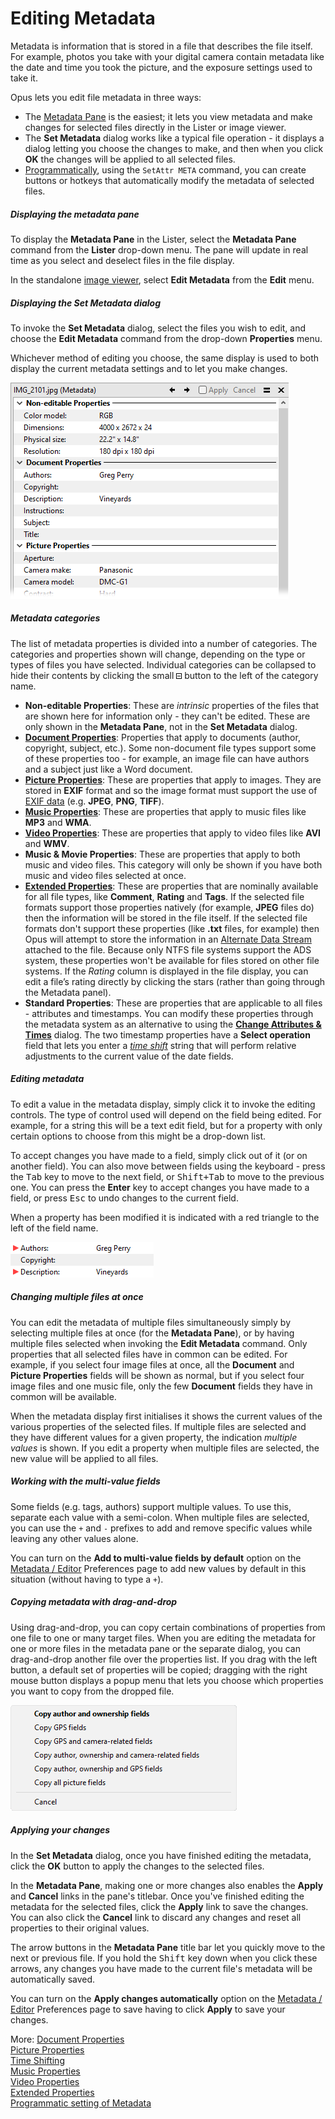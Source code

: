 # Editing Metadata

Metadata is information that is stored in a file that describes the file itself. For example, photos you take with your digital camera contain metadata like the date and time you took the picture, and the exposure settings used to take it.

Opus lets you edit file metadata in three ways:

- The [Metadata Pane](/Manual/basic_concepts/the_lister/metadata_pane.md) is the easiest; it lets you view metadata and make changes for selected files directly in the Lister or image viewer.
- The **Set Metadata** dialog works like a typical file operation - it displays a dialog letting you choose the changes to make, and then when you click **OK** the changes will be applied to all selected files.
- [Programmatically](/Manual/file_operations/editing_metadata/programmatic_setting_of_metadata.md), using the `SetAttr META` command, you can create buttons or hotkeys that automatically modify the metadata of selected files.

##### Displaying the metadata pane

To display the **Metadata Pane** in the Lister, select the **Metadata Pane** command from the **Lister** drop-down menu. The pane will update in real time as you select and deselect files in the file display.

In the standalone [image viewer](/Manual/additional_functionality/viewing_images/README.md), select **Edit Metadata** from the **Edit** menu.

##### Displaying the Set Metadata dialog

To invoke the **Set Metadata** dialog, select the files you wish to edit, and choose the **Edit Metadata** command from the drop-down **Properties** menu.

Whichever method of editing you choose, the same display is used to both display the current metadata settings and to let you make changes.

![](/Manual/images/media/13/metadata_example.png) 

##### Metadata categories

The list of metadata properties is divided into a number of categories. The categories and properties shown will change, depending on the type or types of files you have selected. Individual categories can be collapsed to hide their contents by clicking the small ![](/Manual/images/media/metadata_collapse.png) button to the left of the category name.

- **Non-editable Properties**: These are *intrinsic* properties of the files that are shown here for information only - they can't be edited. These are only shown in the **Metadata Pane**, not in the **Set Metadata** dialog.
- **[Document Properties](/Manual/file_operations/editing_metadata/document_properties.md)**: Properties that apply to documents (author, copyright, subject, etc.). Some non-document file types support some of these properties too - for example, an image file can have authors and a subject just like a Word document.
- **[Picture Properties](/Manual/file_operations/editing_metadata/picture_properties.md)**: These are properties that apply to images. They are stored in **EXIF** format and so the image format must support the use of [EXIF data](http://en.wikipedia.org/wiki/EXIF) (e.g. **JPEG**, **PNG**, **TIFF**).
- **[Music Properties](/Manual/file_operations/editing_metadata/music_properties/README.md)**: These are properties that apply to music files like **MP3** and **WMA**.
- **[Video Properties](/Manual/file_operations/editing_metadata/video_properties.md)**: These are properties that apply to video files like **AVI** and **WMV**.
- **Music & Movie Properties**: These are properties that apply to both music and video files. This category will only be shown if you have both music and video files selected at once.
- **[Extended Properties](/Manual/file_operations/editing_metadata/extended_properties.md)**: These are properties that are nominally available for all file types, like **Comment**, **Rating** and **Tags**. If the selected file formats support those properties natively (for example, **JPEG** files do) then the information will be stored in the file itself. If the selected file formats don't support these properties (like **.txt** files, for example) then Opus will attempt to store the information in an [Alternate Data Stream](http://en.wikipedia.org/wiki/Alternate_data_stream) attached to the file. Because only NTFS file systems support the ADS system, these properties won't be available for files stored on other file systems. If the *Rating* column is displayed in the file display, you can edit a file’s rating directly by clicking the stars (rather than going through the Metadata panel).
- **Standard Properties**: These are properties that are applicable to all files - attributes and timestamps. You can modify these properties through the metadata system as an alternative to using the **[Change Attributes & Times](changing_attributes.md)** dialog. The two timestamp properties have a **Select operation** field that lets you enter a *[time shift](/Manual/file_operations/editing_metadata/time_shifting.md)* string that will perform relative adjustments to the current value of the date fields.

##### Editing metadata

To edit a value in the metadata display, simply click it to invoke the editing controls. The type of control used will depend on the field being edited. For example, for a string this will be a text edit field, but for a property with only certain options to choose from this might be a drop-down list.

To accept changes you have made to a field, simply click out of it (or on another field). You can also move between fields using the keyboard - press the <kbd>Tab</kbd> key to move to the next field, or <kbd>Shift+Tab</kbd> to move to the previous one. You can press the **Enter** key to accept changes you have made to a field, or press <kbd>Esc</kbd> to undo changes to the current field.

When a property has been modified it is indicated with a red triangle to the left of the field name.

![](/Manual/images/media/13/metadata_edit_example.png) 

##### Changing multiple files at once

You can edit the metadata of multiple files simultaneously simply by selecting multiple files at once (for the **Metadata Pane**), or by having multiple files selected when invoking the **Edit Metadata** command. Only properties that all selected files have in common can be edited. For example, if you select four image files at once, all the **Document** and **Picture Properties** fields will be shown as normal, but if you select four image files and one music file, only the few **Document** fields they have in common will be available.

When the metadata display first initialises it shows the current values of the various properties of the selected files. If multiple files are selected and they have different values for a given property, the indication *multiple values* is shown. If you edit a property when multiple files are selected, the new value will be applied to all files.

##### Working with the multi-value fields

Some fields (e.g. tags, authors) support multiple values. To use this, separate each value with a semi-colon. When multiple files are selected, you can use the `+` and `-` prefixes to add and remove specific values while leaving any other values alone.

You can turn on the **Add to multi-value fields by default** option on the [Metadata / Editor](/Manual/preferences/preferences_categories/file_operations/metadata/editor.md) Preferences page to add new values by default in this situation (without having to type a `+`).

##### Copying metadata with drag-and-drop

Using drag-and-drop, you can copy certain combinations of properties from one file to one or many target files. When you are editing the metadata for one or more files in the metadata pane or the separate dialog, you can drag-and-drop another file over the properties list. If you drag with the left button, a default set of properties will be copied; dragging with the right mouse button displays a popup menu that lets you choose which properties you want to copy from the dropped file.

![](/Manual/images/media/13/copy_metadata.png) 

##### Applying your changes

In the **Set Metadata** dialog, once you have finished editing the metadata, click the **OK** button to apply the changes to the selected files.

In the **Metadata Pane**, making one or more changes also enables the **Apply** and **Cancel** links in the pane's titlebar. Once you've finished editing the metadata for the selected files, click the **Apply** link to save the changes. You can also click the **Cancel** link to discard any changes and reset all properties to their original values.

The arrow buttons in the **Metadata Pane** title bar let you quickly move to the next or previous file. If you hold the <kbd>Shift</kbd> key down when you click these arrows, any changes you have made to the current file's metadata will be automatically saved.

You can turn on the **Apply changes automatically** option on the [Metadata / Editor](/Manual/preferences/preferences_categories/file_operations/metadata/editor.md) Preferences page to save having to click **Apply** to save your changes.

More: [Document Properties](/Manual/file_operations/editing_metadata/document_properties.md)  
[Picture Properties](/Manual/file_operations/editing_metadata/picture_properties.md)  
[Time Shifting](/Manual/file_operations/editing_metadata/time_shifting.md)  
[Music Properties](/Manual/file_operations/editing_metadata/music_properties/README.md)  
[Video Properties](/Manual/file_operations/editing_metadata/video_properties.md)  
[Extended Properties](/Manual/file_operations/editing_metadata/extended_properties.md)  
[Programmatic setting of Metadata](/Manual/file_operations/editing_metadata/programmatic_setting_of_metadata.md)  
